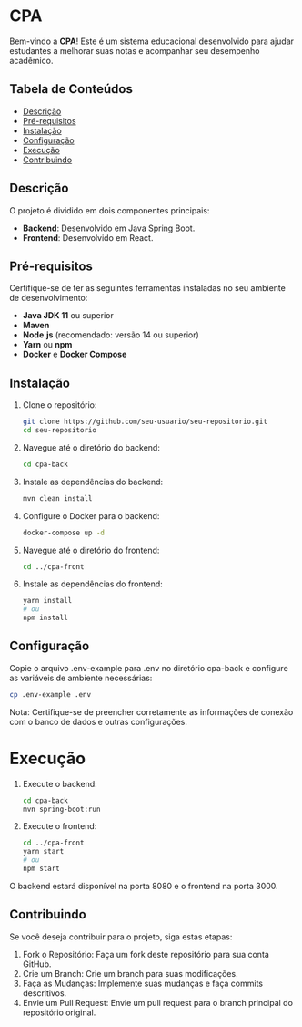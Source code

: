 # CPA

Bem-vindo a **CPA**! Este é um sistema educacional desenvolvido para ajudar estudantes a melhorar suas notas e acompanhar seu desempenho acadêmico.

## Tabela de Conteúdos

- [Descrição](#descrição)
- [Pré-requisitos](#pré-requisitos)
- [Instalação](#instalação)
- [Configuração](#configuração)
- [Execução](#execução)
- [Contribuindo](#contribuindo)

## Descrição

O projeto é dividido em dois componentes principais:
- **Backend**: Desenvolvido em Java Spring Boot.
- **Frontend**: Desenvolvido em React.

## Pré-requisitos

Certifique-se de ter as seguintes ferramentas instaladas no seu ambiente de desenvolvimento:

- **Java JDK 11** ou superior
- **Maven**
- **Node.js** (recomendado: versão 14 ou superior)
- **Yarn** ou **npm**
- **Docker** e **Docker Compose**

## Instalação

1. Clone o repositório:

   ```bash
   git clone https://github.com/seu-usuario/seu-repositorio.git
   cd seu-repositorio
   ```

2. Navegue até o diretório do backend:

   ```bash
   cd cpa-back
   ```

3. Instale as dependências do backend:

   ```bash
   mvn clean install
   ```

3. Configure o Docker para o backend:

   ```bash
   docker-compose up -d
   ```

4. Navegue até o diretório do frontend:

   ```bash
   cd ../cpa-front
   ```

5. Instale as dependências do frontend:

   ```bash
   yarn install
   # ou
   npm install
   ```

## Configuração

Copie o arquivo .env-example para .env no diretório cpa-back e configure as variáveis de ambiente necessárias:

   ```bash
   cp .env-example .env
   ```

Nota: Certifique-se de preencher corretamente as informações de conexão com o banco de dados e outras configurações.

# Execução

1. Execute o backend:

   ```bash
   cd cpa-back
   mvn spring-boot:run
   ```

2. Execute o frontend:

   ```bash
   cd ../cpa-front
   yarn start
   # ou
   npm start
   ```
O backend estará disponível na porta 8080 e o frontend na porta 3000.

## Contribuindo

Se você deseja contribuir para o projeto, siga estas etapas:

1. Fork o Repositório: Faça um fork deste repositório para sua conta GitHub.
2. Crie um Branch: Crie um branch para suas modificações.
3. Faça as Mudanças: Implemente suas mudanças e faça commits descritivos.
4. Envie um Pull Request: Envie um pull request para o branch principal do repositório original.
